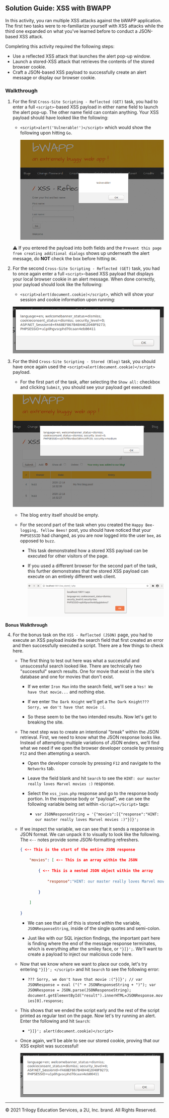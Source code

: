 ## Solution Guide: XSS with BWAPP 


In this activity, you ran multiple XSS attacks against the bWAPP application. The first two tasks were to re-familiarize yourself with XSS attacks while the third one expanded on what you've learned before to conduct a JSON-based XSS attack.

Completing this activity required the following steps:

- Use a reflected XSS attack that launches the alert pop-up window.
- Launch a stored-XSS attack that retrieves the contents of the stored browser cookie.
- Craft a JSON-based XSS payload to successfully create an alert message or display our browser cookie.

### Walkthrough

1. For the first `Cross-Site Scripting - Reflected (GET)` task, you had to enter a full `<script>`-based XSS payload in either name field to launch the alert pop-up. The other name field can contain anything. Your XSS payload should have looked like the following:

    - `<script>alert('Vulnerable!')</script>` which would show the following upon hitting `Go`.

      ![XSS Alert](./XSSAlert.png)

     :warning: If you entered the payload into both fields and the `Prevent this page from creating additional dialogs` shows up underneath the alert message, do **NOT** check the box before hitting `OK`.

2. For the second `Cross-Site Scripting - Reflected (GET)` task, you had to once again enter a full `<script>`-based XSS payload that displays your local browser cookie in an alert message. When done correctly, your payload should look like the following:

    - `<script>alert(document.cookie)</script>`, which will show your session and cookie information upon running:

     ![XSS Cookie](./XSSCookie.png)

3. For the third `Cross-Site Scripting - Stored (Blog)` task, you should have once again used the `<script>alert(document.cookie)</script>` payload.

    - For the first part of the task, after selecting the `Show all:` checkbox and clicking `Submit`, you should see your payload get executed:

     ![Stored XSS Cookie](./StoredXSSCookie.png)

      - The blog entry itself should be empty.

    - For the second part of the task when you created the `Happy Bee-logging, fellow Bees!` post, you should have noticed that your `PHPSESSID` had changed, as you are now logged into the user `bee`, as opposed to `buzz`.

      - This task demonstrated how a stored XSS payload can be executed for other visitors of the page.

      - If you used a different browser for the second part of the task, this further demonstrates that the stored XSS payload can execute on an entirely different web client.
      
        ![Stored XSS Cookie, Different Client](./StoredXSSCookie2.png)

**Bonus Walkthrough**

4. For the bonus task on the `XSS - Reflected (JSON)` page, you had to execute an XSS payload inside the search field that first created an error and then successfully executed a script. There are a few things to check here.

    - The first thing to test out here was what a successful and unsuccessful search looked like. There are technically two "successful" search results. One for movie that exist in the site's database and one for movies that don't exist.

        - If we enter `Iron Man` into the search field, we'll see a `Yes! We have that movie...` and nothing else.

        - If we enter `The Dark Knight` we'll get a `The Dark Knight??? Sorry, we don't have that movie :(`.

        - So these seem to be the two intended results. Now let's get to breaking the site.

    - The next step was to create an intentional "break" within the JSON retrieval. First, we need to know what the JSON response looks like. Instead of attempting multiple variations of JSON enders, we'll find what we need if we open the browser developer console by pressing `F12` and then attempting a search.

        - Open the developer console by pressing `F12` and navigate to the `Networks` tab.

        - Leave the field blank and hit `Search` to see the `HINT: our master really loves Marvel movies :)` response.

        -  Select the `xss_json.php` response and go to the response body portion. In the response body or "payload", we can see the following variable being set within `<Script></Script>` tags:

            - `var JSONResponseString = '{"movies":[{"response":"HINT: our master really loves Marvel movies :)"}]}';`

    - If we inspect the variable, we can see that it sends a response in JSON format. We can unpack it to visually to look like the following. The `<--` notes provide some JSON-formatting refreshers.

      ```JSON
      { <-- This is the start of the entire JSON response

          "movies": [ <-- This is an array within the JSON

              { <-- This is a nested JSON object within the array

                  "response":"HINT: our master really loves Marvel movies :)"

              }

          ]

      }
      ```

        - We can see that all of this is stored within the variable, `JSONResponseString`, inside of the single quotes and semi-colon.

        - Just like with our SQL injection findings, the important part here is finding where the end of the message response terminates, which is everything after the smiley face, or `"}]}';`. We'll want to create a payload to inject our malicious code here.

    - Now that we know where we want to place our code, let's try entering `"}]}'; </script>` and hit `Search` to see the following error:

        - `??? Sorry, we don't have that movie :("}]}'; // var JSONResponse = eval ("(" + JSONResponseString + ")"); var JSONResponse = JSON.parse(JSONResponseString); document.getElementById("result").innerHTML=JSONResponse.movies[0].response; `

    - This shows that we ended the script early and the rest of the script printed as regular text on the page. Now let's try running an alert. Enter the following and hit `Search`:

        - `"}]}'; alert(document.cookie)</script>`

    - Once again, we'll be able to see our stored cookie, proving that our XSS exploit was successful!

        ![XSS Cookie](./XSSCookie.png)

---

© 2021 Trilogy Education Services, a 2U, Inc. brand. All Rights Reserved.    